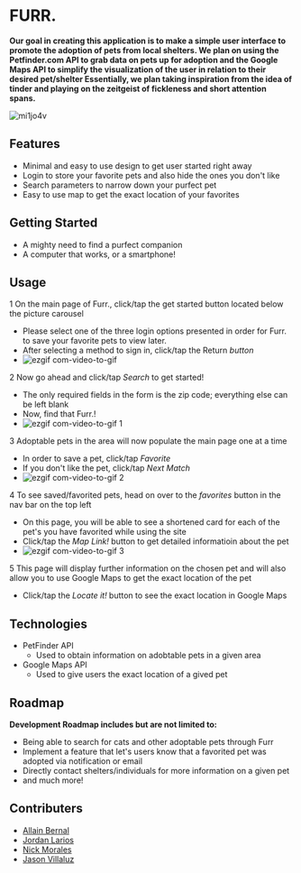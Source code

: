 # FURR.
**Our goal in creating this application is to make a simple user interface to promote the adoption of pets from local shelters.  We plan on using the Petfinder.com API to grab data on pets up for adoption and the Google Maps API to simplify the visualization of the user in relation to their desired pet/shelter  Essentially, we plan taking inspiration from the idea of tinder and playing on the zeitgeist of fickleness and short attention spans.**

![mi1jo4v](https://user-images.githubusercontent.com/25943488/49410216-c0c1c400-f718-11e8-8a7b-02e9d8af59a5.jpg)

## Features
- Minimal and easy to use design to get user started right away
- Login to store your favorite pets and also hide the ones you don't like
- Search parameters to narrow down your purfect pet
- Easy to use map to get the exact location of your favorites

## Getting Started
- A mighty need to find a purfect companion
- A computer that works, or a smartphone!

## Usage
1 On the main page of Furr., click/tap the get started button located below the picture carousel
  - Please select one of the three login options presented in order for Furr. to save your favorite pets to view later.
  - After selecting a method to sign in, click/tap the Return *button*
  - ![ezgif com-video-to-gif](https://user-images.githubusercontent.com/25943488/49412294-c7543980-f720-11e8-9bbb-9c89ea4a6e3c.gif)
  
2 Now go ahead and click/tap *Search* to get started!
  - The only required fields in the form is the zip code; everything else can be left blank
  - Now, find that Furr.!
  - ![ezgif com-video-to-gif 1](https://user-images.githubusercontent.com/25943488/49412358-fc608c00-f720-11e8-919c-72c7cdecf10d.gif)

3 Adoptable pets in the area will now populate the main page one at a time
  - In order to save a pet, click/tap *Favorite*
  - If you don't like the pet, click/tap *Next Match*
  - ![ezgif com-video-to-gif 2](https://user-images.githubusercontent.com/25943488/49412386-1d28e180-f721-11e8-906e-df64a454da79.gif)
  
4 To see saved/favorited pets, head on over to the *favorites* button in the nav bar on the top left
  - On this page, you will be able to see a shortened card for each of the pet's you have favorited while using the site
  - Click/tap the *Map Link!* button to get detailed informatioin about the pet
  - ![ezgif com-video-to-gif 3](https://user-images.githubusercontent.com/25943488/49412426-3f226400-f721-11e8-9584-317da7a7d3bb.gif)
  
5 This page will display further information on the chosen pet and will also allow you to use Google Maps to get the exact location of    the pet
  - Click/tap the *Locate it!* button to see the exact location in Google Maps
  
## Technologies
- PetFinder API
  - Used to obtain information on adobtable pets in a given area
- Google Maps API
  - Used to give users the exact location of a gived pet
   
## Roadmap
**Development Roadmap includes but are not limited to:**
  - Being able to search for cats and other adoptable pets through Furr
  - Implement a feature that let's users know that a favorited pet was adopted via notification or email
  - Directly contact shelters/individuals for more information on a given pet
  - and much more!
  
## Contributers
- [Allain Bernal](https://github.com/AllainPurrnal)
- [Jordan Larios](https://github.com/jolarios96)
- [Nick Morales](https://github.com/nickmora)
- [Jason Villaluz](https://github.com/Momo0532)
